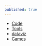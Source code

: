 ```yaml
---
published: true
---
```


- <span class="code">[Code](/code)</span>
- <span class="tools">[Tools](/tools)</span>
- <span class="viz">[dataviz](/viz)</span>
- <span class="games">[Games](/games)</span>
